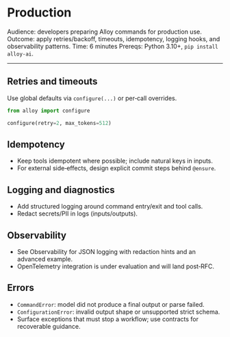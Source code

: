# Production

Audience: developers preparing Alloy commands for production use.
Outcome: apply retries/backoff, timeouts, idempotency, logging hooks, and observability patterns.
Time: 6 minutes
Prereqs: Python 3.10+, `pip install alloy-ai`.

---

## Retries and timeouts

Use global defaults via `configure(...)` or per‑call overrides.

```python
from alloy import configure

configure(retry=2, max_tokens=512)
```

## Idempotency

- Keep tools idempotent where possible; include natural keys in inputs.
- For external side‑effects, design explicit commit steps behind `@ensure`.

## Logging and diagnostics

- Add structured logging around command entry/exit and tool calls.
- Redact secrets/PII in logs (inputs/outputs).

## Observability

- See Observability for JSON logging with redaction hints and an advanced example.
- OpenTelemetry integration is under evaluation and will land post‑RFC.

## Errors

- `CommandError`: model did not produce a final output or parse failed.
- `ConfigurationError`: invalid output shape or unsupported strict schema.
- Surface exceptions that must stop a workflow; use contracts for recoverable guidance.
